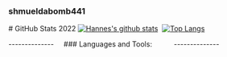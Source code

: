 ### shmueldabomb441 
# GitHub Stats 2022
[![Hannes's github stats](https://github-readme-stats.vercel.app/api?username=shmueldabomb441&show_icons=true&line_height=21&show_icons=true&hide_border=true)](https://github.com/anuraghazra/github-readme-stats)  
[![Top Langs](https://github-readme-stats.vercel.app/api/top-langs/?username=shmueldabomb441&show_icons=true&layout=compact&theme=vue&hide_border=true)](https://github.com/anuraghazra/github-readme-stats)  
 
--------------  
    
### Languages and Tools:  
    
    
    
--------------  
   
<!--
**shmueldabomb441/shmueldabomb441** is a ✨ _special_ ✨ repository because its `README.md` (this file) appears on your GitHub profile.

Here are some ideas to get you started:

- 🔭 I’m currently working on ...
- 🌱 I’m currently learning ...
- 👯 I’m looking to collaborate on ...
- 🤔 I’m looking for help with ...
- 💬 Ask me about ...
- 📫 How to reach me: ...
- 😄 Pronouns: ...
- ⚡ Fun fact: ...
-->
